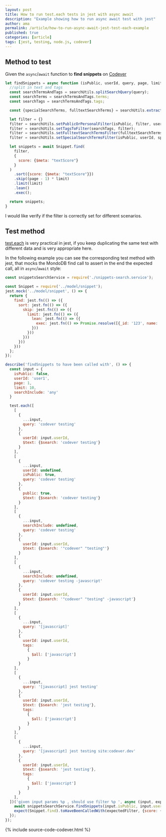 ```yaml
---
layout: post
title: How to run test.each tests in jest with async await
description: "Example showing how to run async await test with jest"
author: ama
permalink: /article/how-to-run-async-await-jest-test-each-example
published: true
categories: [article]
tags: [jest, testing, node.js, codever]
---
```


## Method to test

Given the `async`/`await` function to **find snippets** on [Codever](https://www.codever.dev)

```javascript
let findSnippets = async function (isPublic, userId, query, page, limit, searchInclude) {
  //split in text and tags
  const searchTermsAndTags = searchUtils.splitSearchQuery(query);
  const searchTerms = searchTermsAndTags.terms;
  const searchTags = searchTermsAndTags.tags;

  const {specialSearchTerms, fulltextSearchTerms} = searchUtils.extractFulltextAndSpecialSearchTerms(searchTerms);

  let filter = {}
  filter = searchUtils.setPublicOrPersonalFilter(isPublic, filter, userId);
  filter = searchUtils.setTagsToFilter(searchTags, filter);
  filter = searchUtils.setFulltextSearchTermsFilter(fulltextSearchTerms, filter, searchInclude);
  filter = searchUtils.setSpecialSearchTermsFilter(isPublic, userId, specialSearchTerms, filter);

  let snippets = await Snippet.find(
    filter,
    {
      score: {$meta: "textScore"}
    }
  )
    .sort({score: {$meta: "textScore"}})
    .skip((page - 1) * limit)
    .limit(limit)
    .lean()
    .exec();

  return snippets;
}
```

I would like verify if the filter is correctly set for different scenarios.

 <!--more-->

## Test method

[test.each](https://jestjs.io/docs/api#testeachtablename-fn-timeout) is very practical in jest,
if you keep duplicating the same test with different data and is very appropriate here.

In the following example you can see the corresponding test method with jest, that mocks the MondoDB find call
to assert in the end the expected call, all in `async`/`await` style:

```javascript
const snippetsSearchService = require('./snippets-search.service');

const Snippet = require('../model/snippet');
jest.mock('../model/snippet', () => {
  return {
    find: jest.fn(() => ({
      sort: jest.fn(() => ({
        skip: jest.fn(() => ({
          limit: jest.fn(() => ({
            lean: jest.fn(() => ({
              exec: jest.fn(() => Promise.resolve([{_id: '123', name: 'Test Snippet'}]))
            }))
          }))
        }))
      }))
    }))
  };
});

describe('findSnippets to have been called with', () => {
  const input = {
    isPublic: false,
    userId: 'user1',
    page: 1,
    limit: 10,
    searchInclude: 'any'
  }

  test.each([
    [
      {
        ...input,
        query: 'codever testing'
      },
      {
        userId: input.userId,
        $text: {$search: 'codever testing'}
      }
    ],
    [
      {
        ...input,
        userId: undefined,
        isPublic: true,
        query: 'codever testing'
      },
      {
        public: true,
        $text: {$search: 'codever testing'}
      }
    ],
    [
      {
        ...input,
        searchInclude: undefined,
        query: 'codever testing'
      },
      {
        userId: input.userId,
        $text: {$search: '"codever" "testing"'}
      }
    ],
    [
      {
        ...input,
        searchInclude: undefined,
        query: 'codever testing -javascript'
      },
      {
        userId: input.userId,
        $text: {$search: '"codever" "testing" -javascript'}
      }
    ],
    [
      {
        ...input,
        query: '[javascript]'
      },
      {
        userId: input.userId,
        tags:
          {
            $all: ['javascript']
          }
      }
    ],
    [
      {
        ...input,
        query: '[javascript] jest testing'
      },
      {
        userId: input.userId,
        $text: {$search: 'jest testing'},
        tags:
          {
            $all: ['javascript']
          }
      }
    ],
    [
      {
        ...input,
        query: '[javascript] jest testing site:codever.dev'
      },
      {
        userId: input.userId,
        $text: {$search: 'jest testing'},
        tags:
          {
            $all: ['javascript']
          }
      }
    ],
  ])('given input params %p , should use filter %p ', async (input, expectedFilter) => {
    await snippetsSearchService.findSnippets(input.isPublic, input.userId, input.query, input.page, input.limit, input.searchInclude);
    expect(Snippet.find).toHaveBeenCalledWith(expectedFilter, {score: {$meta: 'textScore'}});
  });
});
```

{% include source-code-codever.html %}
